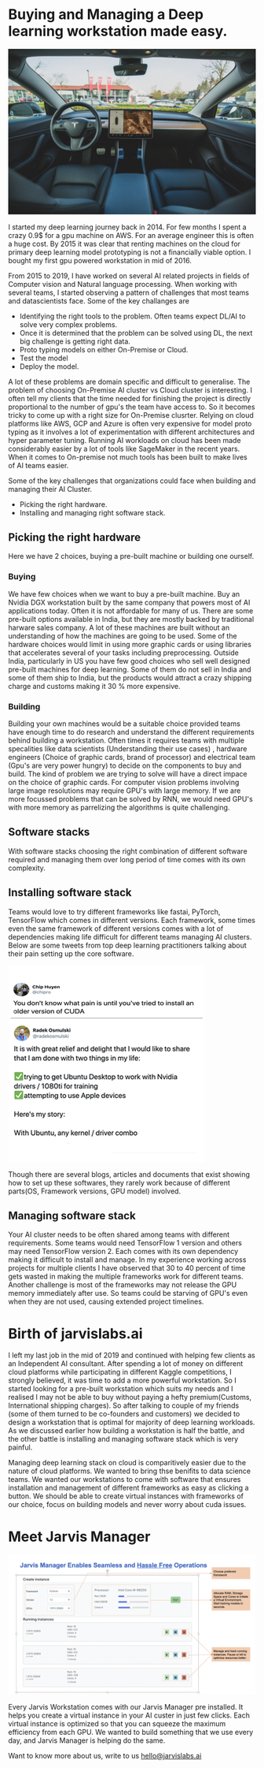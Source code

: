 # Buying and Managing a Deep learning workstation made easy.

![enter image description here](https://github.com/svishnu88/blogs/blob/master/bram-van-oost-4xM5cytsdMo-unsplash.jpg?raw=true)

I started my deep learning journey back in 2014. For few months I spent a crazy 0.9$ for a gpu machine on AWS. For an average engineer this is often a huge cost. By 2015 it was clear that renting machines on the cloud for primary deep learning model prototyping is not a financially viable option. I bought my first gpu powered workstation in mid of 2016.

From 2015 to 2019, I have worked on several AI related projects in fields of Computer vision and Natural language processing. When working with several teams, I started observing a pattern of challenges that most teams and datascientists face. Some of the key challanges are

 - Identifying the right tools to the problem. Often teams expect DL/AI to solve very complex problems.
 - Once it is determined that the problem can be solved using DL, the next big challenge is getting right data. 
 - Proto typing models on either On-Premise or Cloud.
 - Test the model
 - Deploy the model.

A lot of these problems are domain specific and  difficult to generalise. The problem of choosing On-Premise AI cluster vs Cloud cluster is interesting. I often tell my clients that the time needed for finishing the project is directly proportional to the number of gpu's the team have access to. So it becomes tricky to come up with a right size for On-Premise clusrter. Relying on cloud platforms like AWS, GCP and Azure is often very expensive for model proto typing as it involves a lot of experimentation with different architectures and hyper parameter tuning. Running AI workloads on cloud has been made considerably easier by a lot of tools like SageMaker in the recent years. When it comes to On-premise not much tools has been built to make lives of AI teams easier. 

Some of the key challenges that organizations could face when building and managing their AI Cluster.

 - Picking the right hardware.
 - Installing and managing right software stack.

## Picking the right hardware
Here we have 2 choices, buying a pre-built machine or building one ourself. 

### Buying
We have few choices when we want to buy a pre-built machine. Buy an Nvidia DGX workstation built by the same company that powers most of AI applications today. Often it is not affordable for many of us. There are some pre-built options available in India, but they are mostly backed by traditional harware sales company. A lot of these machines are built without an understanding of how the machines are going to be used. Some of the hardware choices would limit in using more graphic cards or using libraries that accelerates several of your tasks including preprocessing. Outside India, particularly in US you have few good choices who sell well designed pre-built machines for deep learning. Some of them do not sell in India and some of them ship to India, but the products would attract a crazy shipping charge and customs making it 30 % more expensive. 

### Building

Building your own machines would be a suitable choice provided teams have enough time to do research and understand the different requirements behind building a workstation. Often times it requires teams with multiple specalities like data scientists (Understanding their use cases) , hardware engineers (Choice of graphic cards, brand of processor) and electrical team (Gpu's are very power hungry) to decide on the components to buy and build. The kind of problem we are trying to solve will have a direct impace on the choice of graphic cards. For computer vision problems involving large image resolutions may require GPU's with large memory. If we are more focussed problems that can be solved by RNN, we would need GPU's with more memory as parrelizing the algorithms is quite challenging. 

## Software stacks

With software stacks choosing the right combination of different software required and managing them over long period of time comes with its own complexity.

## Installing software stack
Teams would love to try different frameworks like fastai, PyTorch, TensorFlow which comes in different versions. Each framework, some times even the same framework of different versions comes with a lot of dependencies making life difficult for different teams managing AI clusters. Below are some tweets from top deep learning practitioners talking about their pain setting up the core software. 

![enter image description here](https://github.com/svishnu88/blogs/blob/master/problem1&2.png?raw=true)

Though there are several blogs, articles and documents that exist showing how to set up these softwares, they rarely work because of different parts(OS, Framework versions, GPU model) involved. 

## Managing software stack

Your AI cluster needs to be often shared among teams with different requirements. Some teams would need TensorFlow 1 version and others may need TensorFlow version 2. Each comes with its own dependency making it difficult to install and manage. In my experience working across projects for multiple clients I have observed that 30 to 40 percent of time gets wasted in making the multiple frameworks work for different teams. Another challenge is most of the frameworks may not release the GPU memory immediately after use. So teams could be starving of GPU's even when they are not used, causing extended project timelines. 

# Birth of jarvislabs.ai
I left my last job in the mid of 2019 and continued with helping few clients as an Independent AI consultant. After spending a lot of money on different cloud platforms while participating in different Kaggle competitions, I strongly believed, it was time to add a more powerful workstation. So I started looking for a pre-built workstation which suits my needs and I realised I may not be able to buy without paying a hefty premium(Customs, International shipping charges). So after talking to couple of my friends (some of them turned to be co-founders and customers) we decided to design a workstation that is optimal for majority of deep learning workloads. As we discussed earlier how building a workstation is half the battle, and the other battle is installing and managing software stack which is very painful. 

Managing deep learning stack on cloud is comparitively easier due to the nature of cloud platforms. We wanted to bring thse benifits to data science teams. We wanted our workstations to come with software that ensures installation and management of different frameworks as easy as clicking a button. We should be able to create virtual instances with frameworks of our choice, focus on building models and never worry about cuda issues. 

# Meet Jarvis Manager
![enter image description here](https://raw.githubusercontent.com/svishnu88/blogs/master/JarvisManager.png)

Every Jarvis Workstation comes with our Jarvis Manager pre installed. It helps you create a virtual instance in your AI custer in just few clicks. Each virtual instance is optimized so that you can squeeze the maximum efficiency from each GPU. We wanted to build something that we use every day, and Jarvis Manager is helping do the same. 

Want to know more about us, write to us hello@jarvislabs.ai

